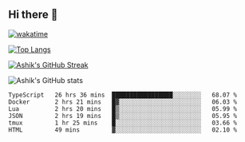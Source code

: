 ## Hi there 👋

[![wakatime](https://wakatime.com/badge/user/3df86613-ba63-4631-8e65-0ff18e7becad.svg)](https://wakatime.com/@3df86613-ba63-4631-8e65-0ff18e7becad)


[![Top Langs](https://github-readme-stats.vercel.app/api/top-langs/?username=ashrhmn&layout=compact&theme=synthwave&langs_count=10&card_width=445)](https://github.com/anuraghazra/github-readme-stats)

[![Ashik's GitHub Streak](https://github-readme-streak-stats.herokuapp.com/?user=ashrhmn&theme=blood&fire=DD7F1C&background=151515&dates=9f9f9f&border=DD2727)](https://git.io/streak-stats)

![Ashik's GitHub stats](https://github-readme-stats.vercel.app/api/?username=ashrhmn&show_icons=true&title_color=fff&icon_color=79ff97&text_color=9f9f9f&bg_color=151515)

<!--START_SECTION:waka-->

```text
TypeScript   26 hrs 36 mins  █████████████████░░░░░░░░   68.07 %
Docker       2 hrs 21 mins   █▓░░░░░░░░░░░░░░░░░░░░░░░   06.03 %
Lua          2 hrs 20 mins   █▒░░░░░░░░░░░░░░░░░░░░░░░   05.99 %
JSON         2 hrs 19 mins   █▒░░░░░░░░░░░░░░░░░░░░░░░   05.95 %
tmux         1 hr 25 mins    █░░░░░░░░░░░░░░░░░░░░░░░░   03.66 %
HTML         49 mins         ▓░░░░░░░░░░░░░░░░░░░░░░░░   02.10 %
```

<!--END_SECTION:waka-->